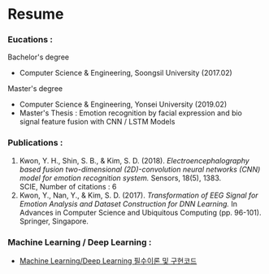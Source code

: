 # Resume

### Eucations :

Bachelor's degree

  - Computer Science & Engineering, Soongsil University (2017.02)

Master's degree

  - Computer Science & Engineering, Yonsei University (2019.02)
  - Master's Thesis : Emotion recognition by facial expression and bio signal feature fusion with CNN / LSTM Models


### Publications :
1. Kwon, Y. H., Shin, S. B., & Kim, S. D. (2018). _Electroencephalography based fusion two-dimensional (2D)-convolution neural networks (CNN) model for emotion recognition system._ Sensors, 18(5), 1383.
<br> SCIE, Number of citations : 6
2. Kwon, Y., Nan, Y., & Kim, S. D. (2017). _Transformation of EEG Signal for Emotion Analysis and Dataset Construction for DNN Learning._ In Advances in Computer Science and Ubiquitous Computing (pp. 96-101). Springer, Singapore.


### Machine Learning / Deep Learning :
   - [Machine Learning/Deep Learning 필수이론 및 구현코드](https://github.com/Deepstroy/resume/tree/master/Machine%20Learning%20Algorithm%20(KNN%2C%20Kmeans%2C%20DNN%2C%20CNN%2C%20RNN%2C%20etc...))
   
